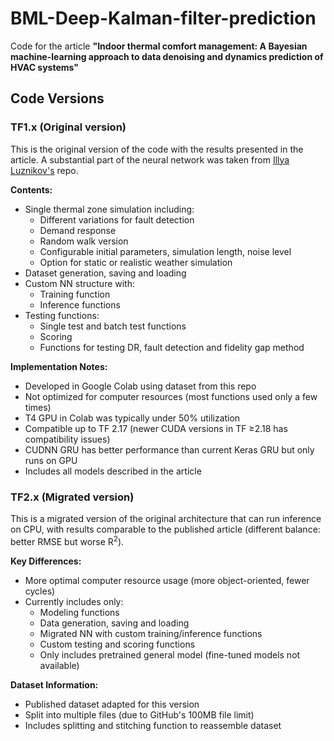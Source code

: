 # BML-Deep-Kalman-filter-prediction

Code for the article **"Indoor thermal comfort management: A Bayesian machine-learning approach to data denoising and dynamics prediction of HVAC systems"**

## Code Versions

### TF1.x (Original version)
This is the original version of the code with the results presented in the article. A substantial part of the neural network was taken from [Illya Luznikov's](https://github.com/LuchnikovI/Deep-Kalman-filter-for-climate-control) repo.

**Contents:**
- Single thermal zone simulation including:
  - Different variations for fault detection
  - Demand response 
  - Random walk version
  - Configurable initial parameters, simulation length, noise level
  - Option for static or realistic weather simulation
- Dataset generation, saving and loading
- Custom NN structure with:
  - Training function
  - Inference functions
- Testing functions:
  - Single test and batch test functions
  - Scoring
  - Functions for testing DR, fault detection and fidelity gap method

**Implementation Notes:**
- Developed in Google Colab using dataset from this repo
- Not optimized for computer resources (most functions used only a few times)
- T4 GPU in Colab was typically under 50% utilization
- Compatible up to TF 2.17 (newer CUDA versions in TF ≥2.18 has compatibility issues)
- CUDNN GRU has better performance than current Keras GRU but only runs on GPU
- Includes all models described in the article

### TF2.x (Migrated version)
This is a migrated version of the original architecture that can run inference on CPU, with results comparable to the published article (different balance: better RMSE but worse R<sup>2</sup>).

**Key Differences:**
- More optimal computer resource usage (more object-oriented, fewer cycles)
- Currently includes only:
  - Modeling functions
  - Data generation, saving and loading
  - Migrated NN with custom training/inference functions
  - Custom testing and scoring functions
  - Only includes pretrained general model (fine-tuned models not available)

**Dataset Information:**
- Published dataset adapted for this version
- Split into multiple files (due to GitHub's 100MB file limit)
- Includes splitting and stitching function to reassemble dataset
